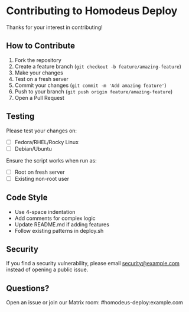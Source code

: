 # Contributing to Homodeus Deploy

Thanks for your interest in contributing!

## How to Contribute

1. Fork the repository
2. Create a feature branch (`git checkout -b feature/amazing-feature`)
3. Make your changes
4. Test on a fresh server
5. Commit your changes (`git commit -m 'Add amazing feature'`)
6. Push to your branch (`git push origin feature/amazing-feature`)
7. Open a Pull Request

## Testing

Please test your changes on:
- [ ] Fedora/RHEL/Rocky Linux
- [ ] Debian/Ubuntu

Ensure the script works when run as:
- [ ] Root on fresh server
- [ ] Existing non-root user

## Code Style

- Use 4-space indentation
- Add comments for complex logic
- Update README.md if adding features
- Follow existing patterns in deploy.sh

## Security

If you find a security vulnerability, please email security@example.com instead of opening a public issue.

## Questions?

Open an issue or join our Matrix room: #homodeus-deploy:example.com